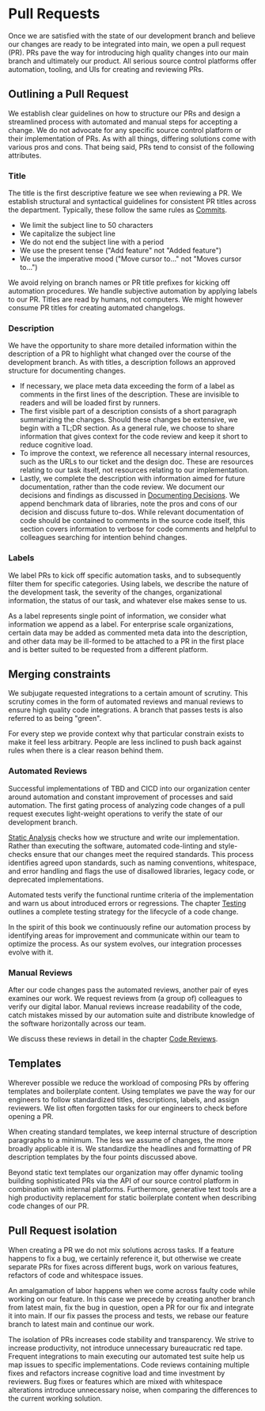 # Pull Requests

Once we are satisfied with the state of our development branch and believe our changes are ready to be integrated into main, we open a pull request (PR). PRs pave the way for introducing high quality changes into our main branch and ultimately our product. All serious source control platforms offer automation, tooling, and UIs for creating and reviewing PRs.

## Outlining a Pull Request

We establish clear guidelines on how to structure our PRs and design a streamlined process with automated and manual steps for accepting a change. We do not advocate for any specific source control platform or their implementation of PRs. As with all things, differing solutions come with various pros and cons. That being said, PRs tend to consist of the following attributes.

### Title

The title is the first descriptive feature we see when reviewing a PR. We establish structural and syntactical guidelines for consistent PR titles across the department. Typically, these follow the same rules as [Commits](./commits.md).

- We limit the subject line to 50 characters
- We capitalize the subject line
- We do not end the subject line with a period
- We use the present tense ("Add feature" not "Added feature")
- We use the imperative mood ("Move cursor to…" not "Moves cursor to…")

We avoid relying on branch names or PR title prefixes for kicking off automation procedures. We handle subjective automation by applying labels to our PR. Titles are read by humans, not computers. We might however consume PR titles for creating automated changelogs.

### Description

We have the opportunity to share more detailed information within the description of a PR to highlight what changed over the course of the development branch. As with titles, a description follows an approved structure for documenting changes.

- If necessary, we place meta data exceeding the form of a label as comments in the first lines of the description. These are invisible to readers and will be loaded first by runners.
- The first visible part of a description consists of a short paragraph summarizing the changes. Should these changes be extensive, we begin with a TL;DR section. As a general rule, we choose to share information that gives context for the code review and keep it short to reduce cognitive load.
- To improve the context, we reference all necessary internal resources, such as the URLs to our ticket and the design doc. These are resources relating to our task itself, not resources relating to our implementation.
- Lastly, we complete the description with information aimed for future documentation, rather than the code review. We document our decisions and findings as discussed in [Documenting Decisions](). We append benchmark data of libraries, note the pros and cons of our decision and discuss future to-dos. While relevant documentation of code should be contained to comments in the source code itself, this section covers information to verbose for code comments and helpful to colleagues searching for intention behind changes.

### Labels

We label PRs to kick off specific automation tasks, and to subsequently filter them for specific categories. Using labels, we describe the nature of the development task, the severity of the changes, organizational information, the status of our task, and whatever else makes sense to us.

As a label represents single point of information, we consider what information we append as a label. For enterprise scale organizations, certain data may be added as commented meta data into the description, and other data may be ill-formed to be attached to a PR in the first place and is better suited to be requested from a different platform.

## Merging constraints

We subjugate requested integrations to a certain amount of scrutiny. This scrutiny comes in the form of automated reviews and manual reviews to ensure high quality code integrations. A branch that passes tests is also referred to as being "green".

For every step we provide context why that particular constrain exists to make it feel less arbitrary. People are less inclined to push back against rules when there is a clear reason behind them.

### Automated Reviews

Successful implementations of TBD and CICD into our organization center around automation and constant improvement of processes and said automation. The first gating process of analyzing code changes of a pull request executes light-weight operations to verify the state of our development branch.

[Static Analysis]() checks how we structure and write our implementation. Rather than executing the software, automated code-linting and style-checks ensure that our changes meet the required standards. This process identifies agreed upon standards, such as naming conventions, whitespace, and error handling and flags the use of disallowed libraries, legacy code, or deprecated implementations.

Automated tests verify the functional runtime criteria of the implementation and warn us about introduced errors or regressions. The chapter [Testing](./testing/README.md) outlines a complete testing strategy for the lifecycle of a code change.

In the spirit of this book we continuously refine our automation process by identifying areas for improvement and communicate within our team to optimize the process. As our system evolves, our integration processes evolve with it.

### Manual Reviews

After our code changes pass the automated reviews, another pair of eyes examines our work. We request reviews from (a group of) colleagues to verify our digital labor. Manual reviews increase readability of the code, catch mistakes missed by our automation suite and distribute knowledge of the software horizontally across our team.

We discuss these reviews in detail in the chapter [Code Reviews]().

## Templates

Wherever possible we reduce the workload of composing PRs by offering templates and boilerplate content. Using templates we pave the way for our engineers to follow standardized titles, descriptions, labels, and assign reviewers. We list often forgotten tasks for our engineers to check before opening a PR.

When creating standard templates, we keep internal structure of description paragraphs to a minimum. The less we assume of changes, the more broadly applicable it is. We standardize the headlines and formatting of PR description templates by the four points discussed above.

Beyond static text templates our organization may offer dynamic tooling building sophisticated PRs via the API of our source control platform in combination with internal platforms. Furthermore, generative text tools are a high productivity replacement for static boilerplate content when describing code changes of our PR.

## Pull Request isolation

When creating a PR we do not mix solutions across tasks. If a feature happens to fix a bug, we certainly reference it, but otherwise we create separate PRs for fixes across different bugs, work on various features, refactors of code and whitespace issues.

An amalgamation of labor happens when we come across faulty code while working on our feature. In this case we precede by creating another branch from latest main, fix the bug in question, open a PR for our fix and integrate it into main. If our fix passes the process and tests, we rebase our feature branch to latest main and continue our work.

The isolation of PRs increases code stability and transparency. We strive to increase productivity, not introduce unnecessary bureaucratic red tape. Frequent integrations to main executing our automated test suite help us map issues to specific implementations. Code reviews containing multiple fixes and refactors increase cognitive load and time investment by reviewers. Bug fixes or features which are mixed with whitespace alterations introduce unnecessary noise, when comparing the differences to the current working solution.

